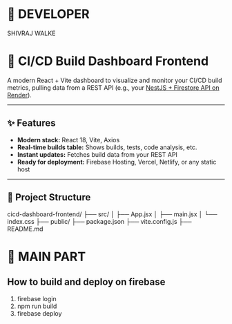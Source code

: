 # 🚀 DEVELOPER
SHIVRAJ WALKE

# 🚦 CI/CD Build Dashboard Frontend

A modern React + Vite dashboard to visualize and monitor your CI/CD build metrics, pulling data from a REST API (e.g., your [NestJS + Firestore API on Render](https://cicd-dashboard-api.onrender.com/builds)).

---

## ✨ Features

- **Modern stack:** React 18, Vite, Axios
- **Real-time builds table:** Shows builds, tests, code analysis, etc.
- **Instant updates:** Fetches build data from your REST API
- **Ready for deployment:** Firebase Hosting, Vercel, Netlify, or any static host

---

## 📁 Project Structure
cicd-dashboard-frontend/
├── src/
│ ├── App.jsx
│ ├── main.jsx
│ └── index.css
├── public/
├── package.json
├── vite.config.js
├── README.md



# 🚀 MAIN PART 

## How to build and deploy on firebase
1. firebase login
2. npm run build
3. firebase deploy

